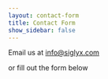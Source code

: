 ```yaml
---
layout: contact-form
title: Contact Form
show_sidebar: false
---
```


Email us at [info@siglyx.com](mailto:info@siglyx.com)

or fill out the form below

